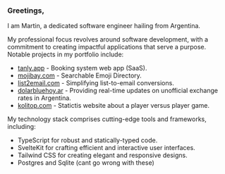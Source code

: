 
### Greetings,

I am Martin, a dedicated software engineer hailing from Argentina.

My professional focus revolves around software development, with a commitment to creating impactful applications that serve a purpose. Notable projects in my portfolio include:

- [tanly.app](https://tanly.app) - Booking system web app (SaaS).
- [mojibay.com](https://mojibay.vercel.app) - Searchable Emoji Directory.
- [list2email.com](https://list2email.vercel.app) - Simplifying list-to-email conversions.
- [dolarbluehoy.ar](https://dolarbluehoy.vercel.app) - Providing real-time updates on unofficial exchange rates in Argentina.
- [kolitop.com](https://kolitop.pythonanywhere.com/) - Statictis website about a player versus player game.

My technology stack comprises cutting-edge tools and frameworks, including:

- TypeScript for robust and statically-typed code.
- SvelteKit for crafting efficient and interactive user interfaces.
- Tailwind CSS for creating elegant and responsive designs.
- Postgres and Sqlite (cant go wrong with these)

